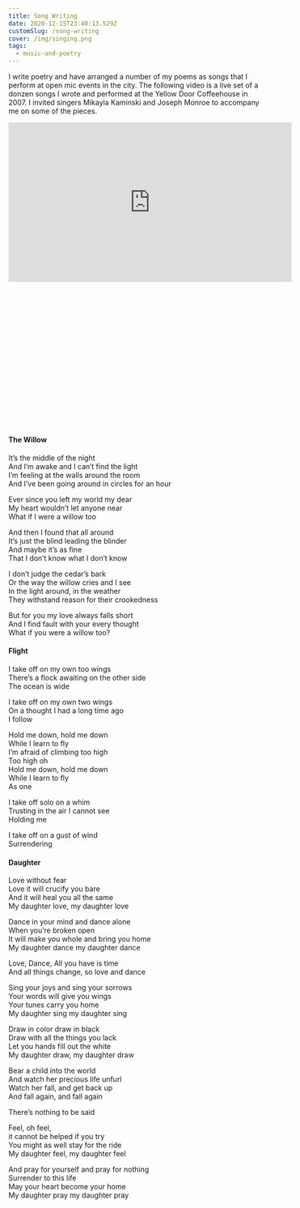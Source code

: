 ```yaml
---
title: Song Writing
date: 2020-12-15T23:40:13.529Z
customSlug: /song-writing
cover: /img/singing.png
tags:
  - music-and-poetry
---
```


I write poetry and have arranged a number of my poems as songs that I perform at open mic events in the city. The following video is a live set of a donzen songs I wrote and performed at the Yellow Door Coffeehouse in 2007. I invited singers Mikayla Kaminski and Joseph Monroe to accompany me on some of the pieces.

<div class="w-full relative h-0" style="padding-bottom: 56.25%">
<iframe width="560" height="315" src="https://www.youtube.com/embed/ZJIKksYN2Nk?start=1419" frameborder="0" allow="accelerometer; autoplay; clipboard-write; encrypted-media; gyroscope; picture-in-picture" allowfullscreen class="absolute top-0 left-0 w-full h-full"></iframe></div>

<div class="grid gap-x-2 gap-y-8 grid-cols-1 md:grid-cols-2 italic">
<div class="max-w-sm grid gap-4 content-start">
<h4>
The Willow
</h4>
<p>
It’s the middle of the night </br>
And I’m awake and I can’t find the light</br>
I’m feeling at the walls around the room</br>
And I’ve been going around in circles for an hour</br>
</p>
<p>
Ever since you left my world my dear</br>
My heart wouldn’t let anyone near</br>
What if I were a willow too</br>
</p>
And then I found that all around</br>
It’s just the blind leading the blinder</br>
And maybe it’s as fine </br>
That I don’t know what I don’t know</br>
</p>
<p>
I don’t judge the cedar’s bark</br>
Or the way the willow cries and I see</br>
In the light around, in the weather</br>
They withstand reason for their crookedness</br>
</p>
<p>
But for you my love always falls short</br>
And I find fault with your every thought</br>
What if you were a willow too?</br>
</p>
</div>
<div class="poem max-w-sm grid gap-4 content-start">
<h4>
Flight
</h4>
<p>
I take off on my own too wings</br>
There’s a flock awaiting on the other side</br>
The ocean is wide</br>
</p>
<p>
I take off on my own two wings </br>
On a thought I had a long time ago</br>
I follow</br>
</p>
<p>
Hold me down, hold me down</br>
While I learn to fly</br>
I’m afraid of climbing too high</br>
Too high oh</br>
Hold me down, hold me down</br>
While I learn to fly</br>
As one</br>
</p>
<p>
I take off solo on a whim </br>
Trusting in the air I cannot see</br>
Holding me</br>
</p>
<p>
I take off on a gust of wind</br>
Surrendering</br>
</p>
</div>
<div class="poem max-w-sm grid gap-4 content-start">
<p>
<h4>
Daughter
</h4>
Love without fear </br>
Love it will crucify you bare</br>
And it will heal you all the same</br>
My daughter love, my daughter love</br>
</p>
<p>
Dance in your mind and dance alone</br>
When you’re broken open </br>
It will make you whole and bring you home</br>
My daughter dance my daughter dance</br>
</p>
<p>
Love, Dance, All you have is time</br>
And all things change, so love and dance</br>
</p>
<p>
Sing your joys and sing your sorrows</br>
Your words will give you wings</br>
Your tunes carry you home </br>
My daughter sing my daughter sing</br>
</p>
<p>
Draw in color draw in black</br>
Draw with all the things you lack</br>
Let you hands fill out the white</br>
My daughter draw, my daughter draw</br>
</p>
<p>
Bear a child into the world</br>
And watch her precious life unfurl</br>
Watch her fall, and get back up</br>
And fall again, and fall again</br>
</p>
<p>
There’s nothing to be said</br>
</p>
<p>
Feel, oh feel, </br>
it cannot be helped if you try</br>
You might as well stay for the ride</br>
My daughter feel, my daughter feel</br>
</p>
<p>
And pray for yourself and pray for nothing</br>
Surrender to this life</br>
May your heart become your home</br>
My daughter pray my daughter pray</br>
</p>
</div>
</div>
